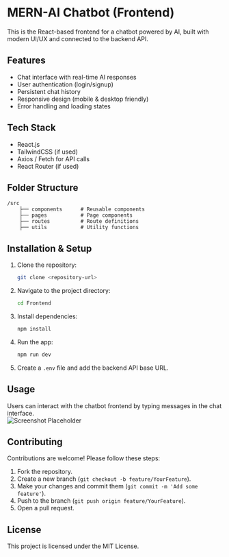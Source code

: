 # MERN-AI Chatbot (Frontend)

This is the React-based frontend for a chatbot powered by AI, built with modern UI/UX and connected to the backend API.

## Features

- Chat interface with real-time AI responses
- User authentication (login/signup)
- Persistent chat history
- Responsive design (mobile & desktop friendly)
- Error handling and loading states

## Tech Stack

- React.js
- TailwindCSS (if used)
- Axios / Fetch for API calls
- React Router (if used)

## Folder Structure

```
/src
    ├── components      # Reusable components
    ├── pages           # Page components
    ├── routes          # Route definitions
    ├── utils           # Utility functions
```

## Installation & Setup

1. Clone the repository:
   ```bash
   git clone <repository-url>
   ```
2. Navigate to the project directory:
   ```bash
   cd Frontend
   ```
3. Install dependencies:
   ```bash
   npm install
   ```
4. Run the app:
   ```bash
   npm run dev
   ```
5. Create a `.env` file and add the backend API base URL.

## Usage

Users can interact with the chatbot frontend by typing messages in the chat interface.  
![Screenshot Placeholder](link-to-screenshot)

## Contributing

Contributions are welcome! Please follow these steps:

1. Fork the repository.
2. Create a new branch (`git checkout -b feature/YourFeature`).
3. Make your changes and commit them (`git commit -m 'Add some feature'`).
4. Push to the branch (`git push origin feature/YourFeature`).
5. Open a pull request.

## License

This project is licensed under the MIT License.
